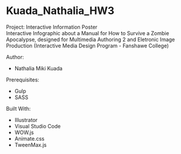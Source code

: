 # Kuada_Nathalia_HW3

Project: Interactive Information Poster<br>
Interactive Infographic about a Manual for How to Survive a Zombie Apocalypse, designed for Multimedia Authoring 2 and Eletronic Image Production (Interactive Media Design Program - Fanshawe College)<br>

Author: 
- Nathalia Miki Kuada<br>

Prerequisites:<br>
- Gulp<br>
- SASS<br>

Built With:<br>
- Illustrator<br>
- Visual Studio Code<br>
- WOW.js<br>
- Animate.css<br>
- TweenMax.js<br>
